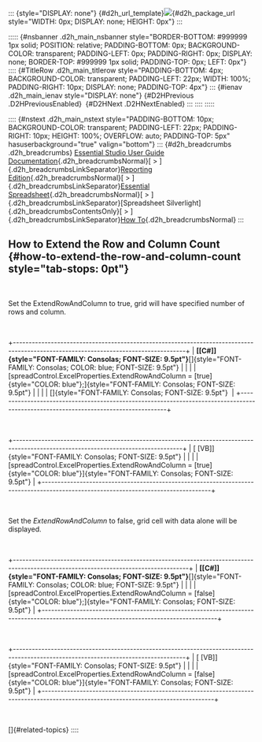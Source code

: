 ::: {style="DISPLAY: none"}
[](ms-xhelp:///?Id=d2h_url_template){#d2h_url_template}![](!package_url!){#d2h_package_url style="WIDTH: 0px; DISPLAY: none; HEIGHT: 0px"}
:::

::::: {#nsbanner .d2h_main_nsbanner style="BORDER-BOTTOM: #999999 1px solid; POSITION: relative; PADDING-BOTTOM: 0px; BACKGROUND-COLOR: transparent; PADDING-LEFT: 0px; PADDING-RIGHT: 0px; DISPLAY: none; BORDER-TOP: #999999 1px solid; PADDING-TOP: 0px; LEFT: 0px"}
:::: {#TitleRow .d2h_main_titlerow style="PADDING-BOTTOM: 4px; BACKGROUND-COLOR: transparent; PADDING-LEFT: 22px; WIDTH: 100%; PADDING-RIGHT: 10px; DISPLAY: none; PADDING-TOP: 4px"}
::: {#ienav .d2h_main_ienav style="DISPLAY: none"}
[](ms-xhelp:///?Id=a79ff207-d2b0-4be9-8cc1-8061eb5a736d){#D2HPrevious .D2HPreviousEnabled}  [](ms-xhelp:///?Id=daf9eb60-8354-474f-bec1-1491d77727ac){#D2HNext .D2HNextEnabled}
:::
::::
:::::

:::: {#nstext .d2h_main_nstext style="PADDING-BOTTOM: 10px; BACKGROUND-COLOR: transparent; PADDING-LEFT: 22px; PADDING-RIGHT: 10px; HEIGHT: 100%; OVERFLOW: auto; PADDING-TOP: 5px" hasuserbackground="true" valign="bottom"}
::: {#d2h_breadcrumbs .d2h_breadcrumbs}
[Essential Studio User Guide Documentation](ms-xhelp:///?Id=12457748-09e3-4d74-a240-8e049cedf030){.d2h_breadcrumbsNormal}[ \> ]{.d2h_breadcrumbsLinkSeparator}[Reporting Edition](ms-xhelp:///?Id=027aa5b6-6676-4f93-ad23-c20e8c45792e){.d2h_breadcrumbsNormal}[ \> ]{.d2h_breadcrumbsLinkSeparator}[Essential Spreadsheet](ms-xhelp:///?Id=25812fa4-b4ea-4485-bbfb-30849a783142){.d2h_breadcrumbsNormal}[ \> ]{.d2h_breadcrumbsLinkSeparator}[Spreadsheet Silverlight]{.d2h_breadcrumbsContentsOnly}[ \> ]{.d2h_breadcrumbsLinkSeparator}[How To](ms-xhelp:///?Id=05d3403f-f834-4747-8b25-636165fdf119){.d2h_breadcrumbsNormal}
:::

## How to Extend the Row and Column Count {#how-to-extend-the-row-and-column-count style="tab-stops: 0pt"}

 

Set the ExtendRowAndColumn to true, grid will have specified number of rows and column.

 

+------------------------------------------------------------------------------------------------------------------------------------+
| **[\[C#\]]{style="FONT-FAMILY: Consolas; FONT-SIZE: 9.5pt"}**[]{style="FONT-FAMILY: Consolas; COLOR: blue; FONT-SIZE: 9.5pt"}      |
|                                                                                                                                    |
| [spreadControl.ExcelProperties.ExtendRowAndColumn = [true]{style="COLOR: blue"};]{style="FONT-FAMILY: Consolas; FONT-SIZE: 9.5pt"} |
|                                                                                                                                    |
| []{style="FONT-FAMILY: Consolas; FONT-SIZE: 9.5pt"}                                                                                |
+------------------------------------------------------------------------------------------------------------------------------------+

 

+-----------------------------------------------------------------------------------------------------------------------------------+
| [ \[VB\]]{style="FONT-FAMILY: Consolas; FONT-SIZE: 9.5pt"}                                                                        |
|                                                                                                                                   |
| [spreadControl.ExcelProperties.ExtendRowAndColumn = [true]{style="COLOR: blue"}]{style="FONT-FAMILY: Consolas; FONT-SIZE: 9.5pt"} |
+-----------------------------------------------------------------------------------------------------------------------------------+

 

Set the *ExtendRowAndColumn* to false, grid cell with data alone will be displayed.

 

+-------------------------------------------------------------------------------------------------------------------------------------+
| **[\[C#\]]{style="FONT-FAMILY: Consolas; FONT-SIZE: 9.5pt"}**[]{style="FONT-FAMILY: Consolas; COLOR: blue; FONT-SIZE: 9.5pt"}       |
|                                                                                                                                     |
| [spreadControl.ExcelProperties.ExtendRowAndColumn = [false]{style="COLOR: blue"};]{style="FONT-FAMILY: Consolas; FONT-SIZE: 9.5pt"} |
+-------------------------------------------------------------------------------------------------------------------------------------+

 

+------------------------------------------------------------------------------------------------------------------------------------+
| [ \[VB\]]{style="FONT-FAMILY: Consolas; FONT-SIZE: 9.5pt"}                                                                         |
|                                                                                                                                    |
| [spreadControl.ExcelProperties.ExtendRowAndColumn = [false]{style="COLOR: blue"}]{style="FONT-FAMILY: Consolas; FONT-SIZE: 9.5pt"} |
+------------------------------------------------------------------------------------------------------------------------------------+

 

[]{#related-topics}
::::
